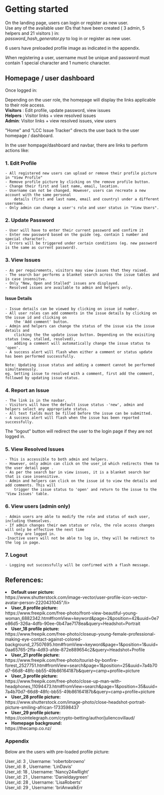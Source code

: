 # Getting started
<p>On the landing page, users can login or register as new user. <br>
Use any of the available user IDs that have been created ( 3 admin, 5 helpers and 21 visitors ) in:  <br><em>password_hash_generator.py</em> to log in or register as new user.<br></p>

6 users have preloaded profile image as indicated in the appendix.

<p>When registering a user, username must be unique and password must contain 1 special character and 1 numeric character. </p>

## Homepage / user dashboard
Once logged in:
<p>Depending on the user role, the homepage will display the links applicable to their role access.<br>
<strong>Visitors</strong> : Edit profile, update password, view issues <br>
<strong>Helpers</strong> : Visitor links + view resolved issues <br>
<strong>Admin</strong>: Visitor links + view resolved issues, view users</p>

<p> "Home" and "LCC Issue Tracker" directs the user back to the user homepage / dashboard.</p>

In the user hompage/dashboard and navbar, there are links to perform actions like:<br>
### 1. Edit Profile 
    - All registered new users can upload or remove their profile picture in "View Profile"
    - Remove profile picture by clicking on the remove profile button. 
    - Change their first and last name, email, location.
    - Username can not be changed. However, users can recreate a new account with the same personal
        details (first and last name, email and country) under a different username.
    - Only admin can change a user's role and user status in "View Users".
### 2. Update Password
    - User will have to enter their current password and confirm it
    - Enter new password based on the guide (eg. contain 1 number and special character).
    - Errors will be triggered under certain conditions (eg. new password is the same as current password).

### 3. View Issues
    - As per requirements, visitors may view issues that they raised.
    - The search bar performs a blanket search across the issue tables and is case insensitve.
    - Only "New, Open and Stalled" issues are displayed. 
    - Resolved issues are available to admin and helpers only.
#### Issue Details
    - Issue details can be viewed by clicking on issue id number. 
    - All user roles can add comments in the issue details by clicking on the issue id and clicking on 
        the 'Add comment' button.
    - Admin and helpers can change the status of the issue via the issue details and 
        clicking the the update issue button. Depending on the exisiting status (new, stalled, resolved), 
        adding a comment will automatically change the issue status to 'open'.
    - A success alert will flash when either a comment or status update has been performed successfully. 
    
    Note: Updating issue status and adding a comment cannot be performed simultaneously.
    eg. Setting issue to resolved with a comment, first add the comment, followed by updating issue status. 
### 4. Report an Issue
    - The link is in the navbar. 
    - Visitors will have the default issue status -'new', admin and helpers select any appropriate status. 
    - All text fields must be filled before the issue can be submitted.
    - A success alert will flash when the issue has been reported successfully. 
<p> The "logout" button will redirect the user to the login page if they are not logged in.</p>

### 5. View Resolved Issues 
    - This is accessible to both admin and helpers. 
    - However, only admin can click on the user_id which redirects them to the user detail page . 
    - As per the search bar in view issues, it is a blanket search bar that is case insensitive.
    - Admin and helpers can click on the issue id to view the details and add comments. This will 
        trigger the issue status to 'open' and return to the issue to the 'View Issues' table.

### 6. View users (admin only)
    - Admin users are able to modify the role and status of each user, including themselves. 
    - If admin changes their own status or role, the role access changes will only be effective the next time
        they are logged in. 
    -Inactive users will not be able to log in, they will be redirect to the log in page. 
### 7. Logout
    - Logging out successfully will be confirmed with a flash message. 
    
## References:
<li><strong>Default user picture:</strong> <br> https://www.shutterstock.com/image-vector/user-profile-icon-vector-avatar-person-2220431045"/li>
<li><strong>User_8 profile picture:</strong><br>https://www.freepik.com/free-photo/front-view-beautiful-young-woman_6882342.htm#fromView=keyword&page=2&position=42&uuid=0e7e86d5-326a-4dfb-90ee-0b47ae7178ea&query=Headshot+Portrait</li>
<li><strong>User_18 profile picture:</strong><br> https://www.freepik.com/free-photo/closeup-young-female-professional-making-eye-contact-against-colored-background_27507695.htm#fromView=keyword&page=1&position=1&uuid=0aa65765-2ffa-4d93-afde-872e889654c2&query=Headshot+Profile</li>
<li><strong>User_21 profile picture:</strong><br> https://www.freepik.com/free-photo/tourist-by-bonfire-forest_2527751.htm#fromView=search&page=1&position=25&uuid=7a4b70d7-66d8-48fc-bb55-49b86164187b&query=camp+profile+picture</li>
<li><strong>User_3 profile picture: </strong><br>https://www.freepik.com/free-photo/close-up-man-with-headphones_11094473.htm#fromView=search&page=1&position=35&uuid=7a4b70d7-66d8-48fc-bb55-49b86164187b&query=camp+profile+picture</li>
<li><strong>User_28 profile picture: </strong><br>https://www.shutterstock.com/image-photo/close-headshot-portrait-picture-smiling-african-1733598437
<li><strong>User_29 profile picture:</strong><br>
https://cointelegraph.com/crypto-betting/author/juliencovillaud/</li>
<li><strong>Homepage background:</strong><br>https://thecamp.co.nz/

### Appendix

Below are the users with pre-loaded profile picture:

User_id: 3 , Username: 'robertobrowno' <br>
User_id: 8 , Username: 'LinDavis'<br>
User_id: 18 , Username: 'Nancy24wRight' <br>
User_id: 21 , Username: 'Danieldaygreen' <br>
User_id: 28 , Username: 'LisaRoberts'<br>
User_id: 29 , Username: 'briAnwalkErr<br>
